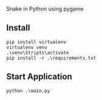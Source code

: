 Snake in Python using pygame

## Install
```
pip install virtualenv
virtualenv venv
.\venv\Stripts\activate
pip install -r .\requirements.txt
```

## Start Application
```
python .\main.py
```